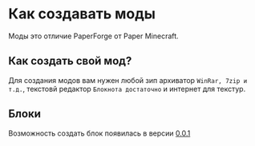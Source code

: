 # Как создавать моды
Моды это отличие PaperForge от Paper Minecraft.<br>
## Как создать свой мод?
Для создания модов вам нужен любой зип архиватор `WinRar, 7zip и т.д.`,
текстовй редактор `Блокнота достаточно` и интернет для текстур.
## Блоки 
Возможность создать блок появилась в версии [0.0.1](/version/0.0.1/)
